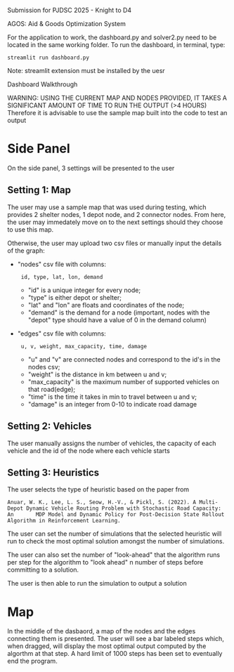 Submission for PJDSC 2025 - Knight to D4

AGOS: Aid & Goods Optimization System

For the application to work, the dashboard.py and solver2.py need to be located in the same working folder.
To run the dashboard, in terminal, type:

    streamlit run dashboard.py 
Note: streamlit extension must be installed by the uesr

Dashboard Walkthrough

WARNING: USING THE CURRENT MAP AND NODES PROVIDED, IT TAKES A SIGNIFICANT AMOUNT OF TIME TO RUN THE OUTPUT (>4 HOURS)
Therefore it is advisable to use the sample map built into the code to test an output

# Side Panel

On the side panel, 3 settings will be presented to the user

## Setting 1: Map

The user may use a sample map that was used during testing, which provides 2 shelter nodes, 1 depot node, and 2 connector nodes. From here, the user may immedately move on to the next settings should they choose to use this map. 

Otherwise, the user may upload two csv files or manually input the details of the graph:
 - "nodes" csv file with columns: 
  
        id, type, lat, lon, demand 

   - "id" is a unique integer for every node;
   - "type" is either depot or shelter;
   - "lat" and "lon" are floats and coordinates of the node;
   - "demand" is the demand for a node (important, nodes with the "depot" type should have a value of 0 in the demand column)
   
 - "edges" csv file with columns:

        u, v, weight, max_capacity, time, damage

   - "u" and "v" are connected nodes and correspond to the id's in the nodes csv;
   - "weight" is the distance in km between u and v;
   - "max_capacity" is the maximum number of supported vehicles on that road(edge);
   -  "time" is the time it takes in min to travel between u and v;
   -  "damage" is an integer from 0-10 to indicate road damage

## Setting 2: Vehicles

The user manually assigns the number of vehicles, the capacity of each vehicle and the id of the node where each vehicle starts

## Setting 3: Heuristics

The user selects the type of heuristic based on the paper from 

    Anuar, W. K., Lee, L. S., Seow, H.-V., & Pickl, S. (2022). A Multi-Depot Dynamic Vehicle Routing Problem with Stochastic Road Capacity: An       MDP Model and Dynamic Policy for Post-Decision State Rollout Algorithm in Reinforcement Learning.

The user can set the number of simulations that the selected heuristic will run to check the most optimal solution amongst the number of simulations.

The user can also set the number of "look-ahead" that the algorithm runs per step for the algorithm to "look ahead" n number of steps before committing to a solution. 

The user is then able to run the simulation to output a solution


# Map 

In the middle of the dasbaord, a map of the nodes and the edges connecting them is presented. The user will see a bar labeled steps which, when dragged, will display the most optimal output computed by the algorthm at that step. A hard limit of 1000 steps has been set to eventually end the program.

